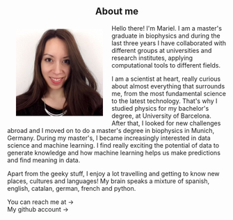 <h2 align="center">About me</h2>	

<img align="left" width="200" src="images/me.png" hspace="20" vspace="10">

Hello there! I'm Mariel. I am a master's graduate in biophysics and during the last three years I have collaborated with different groups at universities and research institutes, applying computational tools to different fields. 

I am a scientist at heart, really curious about almost everything that surrounds me, from the most fundamental science to the latest technology. That's why I studied physics for my bachelor's degree, at University of Barcelona. After that, I looked for new challenges abroad and I moved on to do a master's degree in biophysics in Munich, Germany. During my master's, I became increasingly interested in data science and machine learning. I find really exciting the potential of data to generate knowledge and how machine learning helps us make predictions and find meaning in data.

Apart from the geeky stuff, I enjoy a lot travelling and getting to know new places, cultures and languages! My brain speaks a mixture of spanish, english, catalan, german, french and python.

You can reach me at &#8594; &emsp;<a href="mailto:mgarciahuiman@gmail.com" class="fa fa-google"></a> &emsp; <a href="https://www.linkedin.com/in/mgarciahuiman/" class="fa fa-linkedin"></a><br>
My github account &#8594; &emsp;<a href="https://github.com/marielgh" class="fa fa-github"></a>
